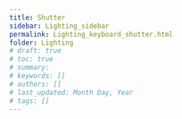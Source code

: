 ```yaml
---
title: Shutter
sidebar: Lighting_sidebar
permalink: Lighting_keyboard_shutter.html
folder: Lighting
# draft: true
# toc: true
# summary: 
# keywords: []
# authors: []
# last_updated: Month Day, Year
# tags: []
---
```

